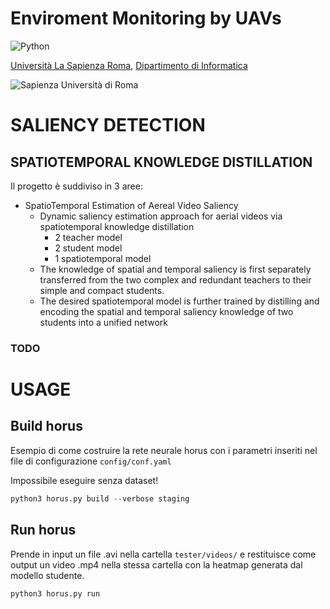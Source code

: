 <h1>Enviroment Monitoring by UAVs</h1>

![Python](https://img.shields.io/badge/python-3670A0?style=for-the-badge&logo=python&logoColor=ffdd54)

[Università La Sapienza Roma](https://www.uniroma1.it/), [Dipartimento di Informatica](https://www.studiareinformatica.uniroma1.it/)

![Sapienza Università di Roma](https://upload.wikimedia.org/wikipedia/it/thumb/0/0d/Uniroma1.svg/1200px-Uniroma1.svg.png)

# SALIENCY DETECTION
## SPATIOTEMPORAL KNOWLEDGE DISTILLATION


Il progetto è suddiviso in 3 aree:

- SpatioTemporal Estimation of Aereal Video Saliency
  - Dynamic saliency estimation approach for aerial videos via spatiotemporal knowledge distillation
    - 2 teacher model
    - 2 student model
    - 1 spatiotemporal model
  - The knowledge of spatial and temporal saliency is first separately transferred from the two complex and redundant teachers to their simple and compact students.
  - The desired spatiotemporal model is further trained by distilling and encoding the spatial and temporal saliency knowledge of two students into a unified network

### TODO

# USAGE

## Build horus

Esempio di come costruire la rete neurale horus con i parametri inseriti nel file di configurazione `config/conf.yaml`

Impossibile eseguire senza dataset!

```python
python3 horus.py build --verbose staging
```

## Run horus

Prende in input un file .avi nella cartella `tester/videos/` e restituisce come output un video .mp4 nella stessa cartella con la heatmap generata dal modello studente.

```python
python3 horus.py run
```





